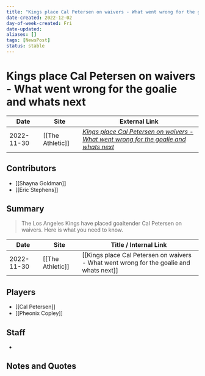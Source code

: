 ```yaml
---
title: "Kings place Cal Petersen on waivers - What went wrong for the goalie and whats next"
date-created: 2022-12-02
day-of-week-created: Fri
date-updated: 
aliases: []
tags: [NewsPost]
status: stable
---
```


# Kings place Cal Petersen on waivers - What went wrong for the goalie and whats next

| Date       | Site             | External Link                                                                                                                                                   |
| ---------- | ---------------- | --------------------------------------------------------------------------------------------------------------------------------------------------------------- |
| 2022-11-30 | [[The Athletic]] | [*Kings place Cal Petersen on waivers - What went wrong for the goalie and whats next*](https://theathletic.com/3954056/2022/11/30/cal-petersen-kings-waivers/) |

## Contributors
- [[Shayna Goldman]]
- [[Eric Stephens]]

## Summary
> The Los Angeles Kings have placed goaltender Cal Petersen on waivers. Here is what you need to know.

| Date       | Site             | Title / Internal Link                                                                   |
| ---------- | ---------------- | --------------------------------------------------------------------------------------- |
| 2022-11-30 | [[The Athletic]] | [[Kings place Cal Petersen on waivers - What went wrong for the goalie and whats next]] |

## Players
- [[Cal Petersen]]
- [[Pheonix Copley]]

## Staff
- 

## Notes and Quotes
> 


